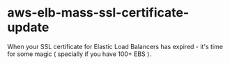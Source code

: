 aws-elb-mass-ssl-certificate-update
===================================

When your SSL certificate for Elastic Load Balancers has expired - it's time for some magic ( specially if you have 100+ EBS ).